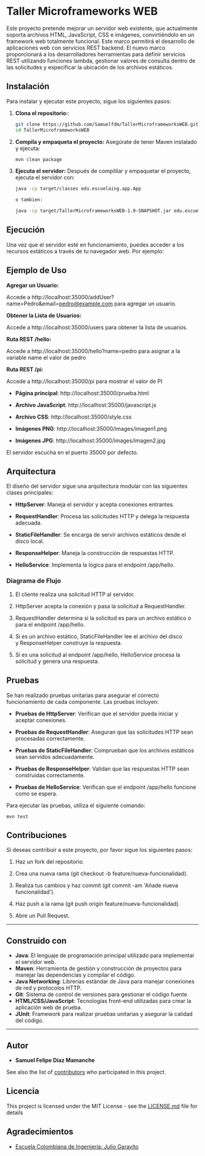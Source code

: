 # Taller Microframeworks WEB

Este proyecto pretende mejorar un servidor web existente, que actualmente soporta archivos HTML, JavaScript, CSS e imágenes, convirtiéndolo en un framework web totalmente funcional. Este marco permitirá el desarrollo de aplicaciones web con servicios REST backend. El nuevo marco proporcionará a los desarrolladores herramientas para definir servicios REST utilizando funciones lambda, gestionar valores de consulta dentro de las solicitudes y especificar la ubicación de los archivos estáticos.

## Instalación

Para instalar y ejecutar este proyecto, sigue los siguientes pasos:

1. **Clona el repositorio:**:
   ```bash
   git clone https://github.com/Samuelfdm/TallerMicroframeworksWEB.git
   cd TallerMicroframeworksWEB

2. **Compila y empaqueta el proyecto:**
Asegúrate de tener Maven instalado y ejecuta:
    ```bash
    mvn clean package

3. **Ejecuta el servidor:**
Después de compililar y empaquetar el proyecto, ejecuta el servidor con:
    ```bash
    java -cp target/classes edu.escuelaing.app.App
   
    o tambien:
   
    java -cp target/TallerMicroframeworksWEB-1.0-SNAPSHOT.jar edu.escuelaing.app.App

Ejecución
---------

Una vez que el servidor esté en funcionamiento, puedes acceder a los recursos estáticos a través de tu navegador web. Por ejemplo:

Ejemplo de Uso
--------------
**Agregar un Usuario:**

Accede a http://localhost:35000/addUser?name=Pedro&email=pedro@example.com para agregar un usuario.

**Obtener la Lista de Usuarios:**

Accede a http://localhost:35000/users para obtener la lista de usuarios.

**Ruta REST /hello:**

Accede a http://localhost:35000/hello?name=pedro para asignar a la variable name el valor de pedro

**Ruta REST /pi:**

Accede a http://localhost:35000/pi para mostrar el valor de PI


*   **Página principal**: http://localhost:35000/prueba.html

*   **Archivo JavaScript**: http://localhost:35000/javascript.js

*   **Archivo CSS**: http://localhost:35000/style.css

*   **Imágenes PNG**: http://localhost:35000/images/imagen1.png

*   **Imágenes JPG**: http://localhost:35000/images/imagen2.jpg

El servidor escucha en el puerto 35000 por defecto.

Arquitectura
------------

El diseño del servidor sigue una arquitectura modular con las siguientes clases principales:

*   **HttpServer**: Maneja el servidor y acepta conexiones entrantes.

*   **RequestHandler**: Procesa las solicitudes HTTP y delega la respuesta adecuada.

*   **StaticFileHandler**: Se encarga de servir archivos estáticos desde el disco local.

*   **ResponseHelper**: Maneja la construcción de respuestas HTTP.

*   **HelloService**: Implementa la lógica para el endpoint /app/hello.


### Diagrama de Flujo

1.  El cliente realiza una solicitud HTTP al servidor.

2.  HttpServer acepta la conexión y pasa la solicitud a RequestHandler.

3.  RequestHandler determina si la solicitud es para un archivo estático o para el endpoint /app/hello.

4.  Si es un archivo estático, StaticFileHandler lee el archivo del disco y ResponseHelper construye la respuesta.

5.  Si es una solicitud al endpoint /app/hello, HelloService procesa la solicitud y genera una respuesta.


Pruebas
-------

Se han realizado pruebas unitarias para asegurar el correcto funcionamiento de cada componente. Las pruebas incluyen:

*   **Pruebas de HttpServer**: Verifican que el servidor pueda iniciar y aceptar conexiones.

*   **Pruebas de RequestHandler**: Aseguran que las solicitudes HTTP sean procesadas correctamente.

*   **Pruebas de StaticFileHandler**: Comprueban que los archivos estáticos sean servidos adecuadamente.

*   **Pruebas de ResponseHelper**: Validan que las respuestas HTTP sean construidas correctamente.

*   **Pruebas de HelloService**: Verifican que el endpoint /app/hello funcione como se espera.

Para ejecutar las pruebas, utiliza el siguiente comando:

    mvn test

Contribuciones
--------------

Si deseas contribuir a este proyecto, por favor sigue los siguientes pasos:

1.  Haz un fork del repositorio.

2.  Crea una nueva rama (git checkout -b feature/nueva-funcionalidad).

3.  Realiza tus cambios y haz commit (git commit -am 'Añade nueva funcionalidad').

4.  Haz push a la rama (git push origin feature/nueva-funcionalidad).

5.  Abre un Pull Request.

---

## Construido con

- **Java**: El lenguaje de programación principal utilizado para implementar el servidor web.
- **Maven**: Herramienta de gestión y construcción de proyectos para manejar las dependencias y compilar el código.
- **Java Networking**: Librerías estándar de Java para manejar conexiones de red y protocolos HTTP.
- **Git**: Sistema de control de versiones para gestionar el código fuente.
- **HTML/CSS/JavaScript**: Tecnologías front-end utilizadas para crear la aplicación web de prueba.
- **JUnit**: Framework para realizar pruebas unitarias y asegurar la calidad del código.

---

## Autor

* **Samuel Felipe Díaz Mamanche**

See also the list of [contributors](https://github.com/Samuelfdm/TallerWebServer/contributors) who participated in this project.

## Licencia

This project is licensed under the MIT License - see the [LICENSE.md](LICENSE.md) file for details

## Agradecimientos

* [Escuela Colombiana de Ingeniería: Julio Garavito](https://www.escuelaing.edu.co/es/)